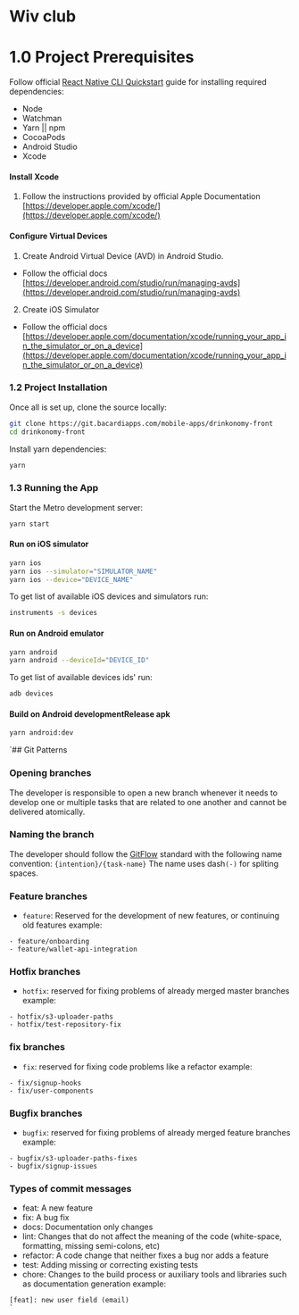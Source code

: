 # Wiv club

# 1.0 Project Prerequisites

Follow official [React Native CLI Quickstart](https://reactnative.dev/docs/getting-started) guide for installing required dependencies:

- Node
- Watchman
- Yarn || npm
- CocoaPods
- Android Studio
- Xcode

#### Install Xcode

1. Follow the instructions provided by official Apple Documentation [https://developer.apple.com/xcode/](https://developer.apple.com/xcode/)

#### Configure Virtual Devices

1. Create Android Virtual Device (AVD) in Android Studio.

- Follow the official docs [https://developer.android.com/studio/run/managing-avds](https://developer.android.com/studio/run/managing-avds)

2. Create iOS Simulator

- Follow the official docs [https://developer.apple.com/documentation/xcode/running_your_app_in_the_simulator_or_on_a_device](https://developer.apple.com/documentation/xcode/running_your_app_in_the_simulator_or_on_a_device)

### 1.2 Project Installation

Once all is set up, clone the source locally:

```sh
git clone https://git.bacardiapps.com/mobile-apps/drinkonomy-front
cd drinkonomy-front
```

Install yarn dependencies:

```sh
yarn
```

### 1.3 Running the App

Start the Metro development server:

```sh
yarn start
```

#### Run on iOS simulator

```sh
yarn ios
yarn ios --simulator="SIMULATOR_NAME"
yarn ios --device="DEVICE_NAME"
```

To get list of available iOS devices and simulators run:

```sh
instruments -s devices
```

#### Run on Android emulator

```sh
yarn android
yarn android --deviceId="DEVICE_ID"
```

To get list of available devices ids' run:

```sh
adb devices
```

#### Build on Android developmentRelease apk

```sh
yarn android:dev
```

`## Git Patterns

### Opening branches

The developer is responsible to open a new branch whenever it needs to develop one or multiple tasks that are related to one another and cannot be delivered atomically.

### Naming the branch

The developer should follow the [GitFlow](https://leanpub.com/git-flow/read) standard with the following name convention:
`{intention}/{task-name}`
The name uses dash`(-)` for spliting spaces.

### Feature branches

- `feature`: Reserved for the development of new features, or continuing old features
  example:

```
- feature/onboarding
- feature/wallet-api-integration
```

### Hotfix branches

- `hotfix`: reserved for fixing problems of already merged master branches
  example:

```
- hotfix/s3-uploader-paths
- hotfix/test-repository-fix
```

### fix branches

- `fix`: reserved for fixing code problems like a refactor
  example:

```
- fix/signup-hooks
- fix/user-components
```

### Bugfix branches

- `bugfix`: reserved for fixing problems of already merged feature branches
  example:

```
- bugfix/s3-uploader-paths-fixes
- bugfix/signup-issues
```

### Types of commit messages

- feat: A new feature
- fix: A bug fix
- docs: Documentation only changes
- lint: Changes that do not affect the meaning of the code (white-space, formatting, missing semi-colons, etc)
- refactor: A code change that neither fixes a bug nor adds a feature
- test: Adding missing or correcting existing tests
- chore: Changes to the build process or auxiliary tools and libraries such as documentation generation
  example:

```
[feat]: new user field (email)
`
```
